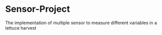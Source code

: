 # Sensor-Project
The implementation of multiple sensor to measure different variables in a lettuce harvest
